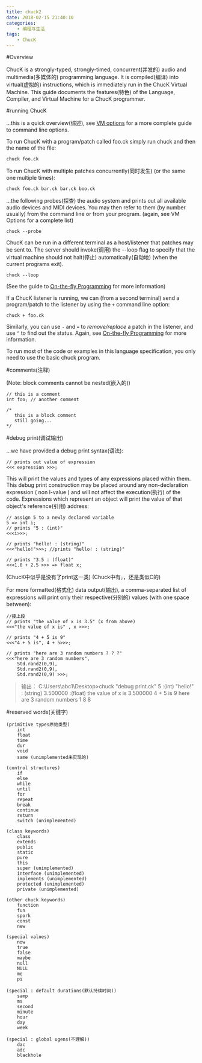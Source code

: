 ```yaml
---
title: chuck2
date: 2018-02-15 21:40:10
categories: 
    - 编程与生活
tags: 
    - ChucK
---
```


#Overview

ChucK is a strongly-typed, strongly-timed, concurrent(并发的) audio and multimedia(多媒体的) programming language. It is compiled(编译) into virtual(虚拟的) instructions, which is immediately run in the ChucK Virtual Machine. This guide documents the features(特色) of the Language, Compiler, and Virtual Machine for a ChucK programmer. 

#running ChucK

...this is a quick overview(综述), see [VM options](http://chuck.cs.princeton.edu/doc/program/vm.html) for a more complete guide to command line options. 

To run ChucK with a program/patch called foo.ck simply run chuck and then the name of the file:

    chuck foo.ck 

To run ChucK with multiple patches concurrently(同时发生) (or the same one multiple times):

    chuck foo.ck bar.ck bar.ck boo.ck 

...the following probes(探查) the audio system and prints out all available audio devices and MIDI devices. You may then refer to them (by number usually) from the command line or from your program. (again, see VM Options for a complete list)

    chuck --probe 

ChucK can be run in a different terminal as a host/listener that patches may be sent to. The server should invoke(调用) the --loop flag to specify that the virtual machine should not halt(停止) automatically(自动地) (when the current programs exit).

    chuck --loop     

(See the guide to [On-the-fly Programming](http://chuck.cs.princeton.edu/doc/program/otfp.html) for more information)

If a ChucK listener is running, we can (from a second terminal) send a program/patch to the listener by using the `+` command line option:

    chuck + foo.ck 

Similarly, you can use `-` and `=` to *remove/replace* a patch in the listener, and use `^` to find out the status. Again, see [On-the-fly Programming](http://chuck.cs.princeton.edu/doc/program/otfp.html) for more information.

To run most of the code or examples in this language specification, you only need to use the basic chuck program.

#comments(注释)

(Note: block comments cannot be nested(嵌入的))

    // this is a comment
    int foo; // another comment

    /* 
       this is a block comment
       still going...
    */

#debug print(调试输出)

...we have provided a debug print syntax(语法):

    // prints out value of expression
    <<< expression >>>;

This will print the values and types of any expressions placed within them. This debug print construction may be placed around any non-declaration expression ( non l-value ) and will not affect the execution(执行) of the code. Expressions which represent an object will print the value of that object's reference(引用) address:

    // assign 5 to a newly declared variable
    5 => int i;
    // prints "5 : (int)"
    <<<i>>>;

    // prints "hello! : (string)"
    <<<"hello!">>>; //prints "hello! : (string)"

    // prints "3.5 : (float)"
    <<<1.0 + 2.5 >>> => float x;

(ChucK中似乎是没有了print这一类)
(Chuck中有`;`，还是类似C的)

For more formatted(格式化) data output(输出), a comma-separated list of expressions will print only their respective(分别的) values (with one space between):

    //接上段
    // prints "the value of x is 3.5" (x from above)
    <<<"the value of x is" , x >>>;

    // prints "4 + 5 is 9"
    <<<"4 + 5 is", 4 + 5>>>;

    // prints "here are 3 random numbers ? ? ?"
    <<<"here are 3 random numbers", 
        Std.rand2(0,9), 
        Std.rand2(0,9),
        Std.rand2(0,9) >>>; 

>输出：
C:\Users\abc1\Desktop>chuck "debug print.ck"
5 :(int)
"hello!" : (string)
3.500000 :(float)
the value of x is 3.500000
4 + 5 is 9
here are 3 random numbers 1 8 8

#reserved words(关键字)

    (primitive types原始类型)
        int
        float
        time
        dur
        void
        same (unimplemented未实现的) 

    (control structures)
        if
        else
        while
        until
        for
        repeat
        break
        continue
        return
        switch (unimplemented) 

    (class keywords)
        class
        extends
        public
        static
        pure
        this
        super (unimplemented)
        interface (unimplemented)
        implements (unimplemented)
        protected (unimplemented)
        private (unimplemented) 

    (other chuck keywords)
        function
        fun
        spork
        const
        new 

    (special values)
        now
        true
        false
        maybe
        null
        NULL
        me
        pi 

    (special : default durations(默认持续时间))
        samp
        ms
        second
        minute
        hour
        day
        week 

    (special : global ugens(不理解))
        dac
        adc
        blackhole 


